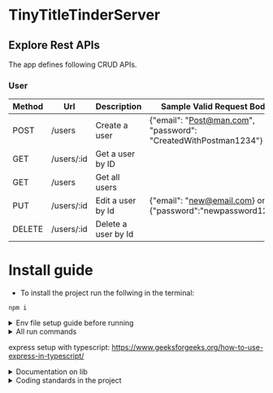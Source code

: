 # TinyTitleTinderServer

## Explore Rest APIs

The app defines following CRUD APIs.

### User


| Method | Url                   | Description                    | Sample Valid Request Body                               |
|--------|-----------------------|--------------------------------|---------------------------------------------------------|
| POST   | /users                | Create a user           | {"email": "Post@man.com", "password": "CreatedWithPostman1234"}|
| GET    | /users/:id            | Get a user by ID        |                                                                |
| GET    | /users                | Get all users           |                                                                |
| PUT    | /users/:id            | Edit a user by Id       | {"email": "new@email.com} or {"password":"newpassword1234}     |
| DELETE | /users/:id            | Delete a user by Id     |                                                                |


# Install guide
- To install the project run the follwing in the terminal: 
```
npm i
```

<details>
<summary>Env file setup guide before running</summary>
- Make an .env file in root with the following variables<br>
- PORT = The port the application is running on<br>
- DB_HOST = Name of the database host<br>
- DB_PORT = Database port<br>
- DB_USERNAME = Database username<br>
- DB_PASSWORD = Database password<br>
- DB_DATABASE = The name of the database<br>
</details>

<details>
<summary>All run commands</summary>

- Run as dev: 
```
npm run start-dev
```

- Run in production (only on production server): 
```
npm run start
```

# Eslint commands
- Run eslint to auto cleanup code: 
```
npm run format
```

- Run eslint to check code standard is valid: 
```
npm run lint
```

# Test command
- Run to run test with jest: 
```
npm run test
```

</details>

express setup with typescript: 
https://www.geeksforgeeks.org/how-to-use-express-in-typescript/

<details>
<summary>Documentation on lib</summary>
- Axios     =   https://www.npmjs.com/package/axios<br>
- Dotenv    =   https://www.npmjs.com/package/dotenv<br>
- Express   =   https://www.npmjs.com/package/express<br>
- Nodemon   =   https://www.npmjs.com/package/nodemon<br>
- Ts-node   =   https://www.npmjs.com/package/ts-node<br>
- Typescript =  https://www.npmjs.com/package/typescript<br>
- Eslint    =   https://www.npmjs.com/package/eslint<br>
</details>


<details>
<summary>Coding standards in the project</summary>
- ....coming soon....
</details>
